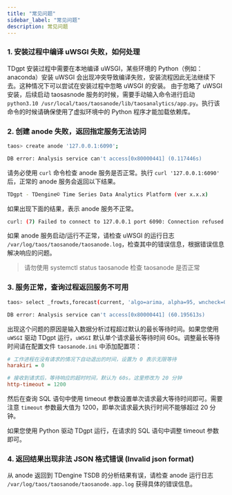 ```yaml
---
title: "常见问题"
sidebar_label: "常见问题"
description: 常见问题
---
```


### 1. 安装过程中编译 uWSGI 失败，如何处理

TDgpt 安装过程中需要在本地编译 uWSGI，某些环境的 Python（例如：anaconda）安装 uWSGI 会出现冲突导致编译失败，安装流程因此无法继续下去。这种情况下可以尝试在安装过程中忽略 uWSGI 的安装。
由于忽略了 uWSGI 安装，后续启动 taosasnode 服务的时候，需要手动输入命令进行启动 `python3.10 /usr/local/taos/taosanode/lib/taosanalytics/app.py`。执行该命令的时候请确保使用了虚拟环境中的 Python 程序才能加载依赖库。

### 2. 创建 anode 失败，返回指定服务无法访问

```bash
taos> create anode '127.0.0.1:6090';

DB error: Analysis service can't access[0x80000441] (0.117446s)
```

请务必使用 `curl` 命令检查 anode 服务是否正常。执行 `curl '127.0.0.1:6090'` 后，正常的 anode 服务会返回以下结果。

```bash
TDgpt - TDengine© Time Series Data Analytics Platform (ver x.x.x)
```

如果出现下面的结果，表示 anode 服务不正常。

```bash
curl: (7) Failed to connect to 127.0.0.1 port 6090: Connection refused
```

如果 anode 服务启动/运行不正常，请检查 uWSGI 的运行日志 `/var/log/taos/taosanode/taosanode.log`，检查其中的错误信息，根据错误信息解决响应的问题。

> 请勿使用 systemctl status taosanode 检查 taosanode 是否正常

### 3. 服务正常，查询过程返回服务不可用

```bash
taos> select _frowts,forecast(current, 'algo=arima, alpha=95, wncheck=0, rows=20') from d1 where ts<='2017-07-14 10:40:09.999';

DB error: Analysis service can't access[0x80000441] (60.195613s)
```

出现这个问题的原因是输入数据分析过程超过默认的最长等待时间。如果您使用 `uWSGI` 驱动 TDgpt 运行，`uWSGI` 默认单个请求最长等待时间 60s。调整最长等待时间请在配置文件 `taosanode.ini` 中添加配置项：

```ini
# 工作进程在没有请求的情况下自动退出的时间，设置为 0 表示无限等待
harakiri = 0

# 接收到请求后，等待响应的超时时间，默认为 60s。这里修改为 20 分钟
http-timeout = 1200
```

然后在查询 SQL 语句中使用 timeout 参数设置单次请求最大等待时间即可。需要注意 `timeout` 参数最大值为 1200，即单次请求最大执行时间不能够超过 20 分钟。

如果您使用 Python 驱动 TDgpt 运行，在请求的 SQL 语句中调整 timeout 参数即可。

### 4. 返回结果出现非法 JSON 格式错误 (Invalid json format)

从 anode 返回到 TDengine TSDB 的分析结果有误，请检查 anode 运行日志 `/var/log/taos/taosanode/taosanode.app.log` 获得具体的错误信息。
